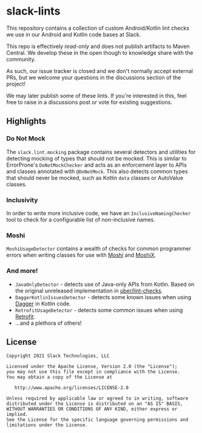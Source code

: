 slack-lints
===========

This repository contains a collection of custom Android/Kotlin lint checks we use in our Android and
Kotlin code bases at Slack.

This repo is effectively _read-only_ and does not publish artifacts to Maven Central. We develop
these in the open though to knowledge share with the community.

As such, our issue tracker is closed and we don't normally accept external PRs, but we welcome your
questions in the discussions section of the project!

We may later publish some of these lints. If you're interested in this, feel free to raise in
a discussions post or vote for existing suggestions.

## Highlights

### Do Not Mock

The `slack.lint.mocking` package contains several detectors and utilities for detecting mocking
of types that should not be mocked. This is similar to ErrorProne's `DoNotMockChecker` and acts as
an enforcement layer to APIs and classes annotated with `@DoNotMock`. This also detects common types
that should never be mocked, such as Kotlin `data` classes or AutoValue classes.

### Inclusivity

In order to write more inclusive code, we have an `InclusiveNamingChecker` tool to check for a
configurable list of non-inclusive names.

### Moshi

`MoshiUsageDetector` contains a wealth of checks for common programmer errors when writing classes
for use with [Moshi](https://github.com/square/moshi) and [MoshiX](https://github.com/ZacSweers/MoshiX).

### And more!

* `JavaOnlyDetector` - detects use of Java-only APIs from Kotlin. Based on the original unreleased implementation in [uber/lint-checks](https://github.com/uber/lint-checks).
* `DaggerKotlinIssuesDetector` - detects some known issues when using [Dagger](https://github.com/google/dagger) in Kotlin code.
* `RetrofitUsageDetector` - detects some common issues when using [Retrofit](https://github.com/square/retrofit).
* ...and a plethora of others!

License
--------

    Copyright 2021 Slack Technologies, LLC

    Licensed under the Apache License, Version 2.0 (the "License");
    you may not use this file except in compliance with the License.
    You may obtain a copy of the License at

       http://www.apache.org/licenses/LICENSE-2.0

    Unless required by applicable law or agreed to in writing, software
    distributed under the License is distributed on an "AS IS" BASIS,
    WITHOUT WARRANTIES OR CONDITIONS OF ANY KIND, either express or implied.
    See the License for the specific language governing permissions and
    limitations under the License.
